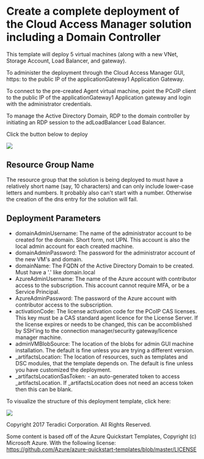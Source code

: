 # Create a complete deployment of the Cloud Access Manager solution including a Domain Controller

This template will deploy 5 virtual machines (along with a new VNet, Storage Account, Load Balancer, and gateway).

To administer the deployment through the Cloud Access Manager GUI, https: to the public IP of the applicationGateway1 Application Gateway.

To connect to the pre-created Agent virtual machine, point the PCoIP client to the public IP of the applicationGateway1 Application gateway and login with the administrator credentials.

To manage the Active Directory Domain, RDP to the domain controller by initiating an RDP session to the adLoadBalancer Load Balancer.


Click the button below to deploy

<a target="_blank" href="https://portal.azure.com/#create/Microsoft.Template/uri/https%3A%2F%2Fraw.githubusercontent.com%2Fteradici%2Fdeploy%2Fmaster%2Fdev%2Fdomain-controller%2Fazuredeploy.json">
    <img src="http://azuredeploy.net/deploybutton.png"/>
</a>

## Resource Group Name 

The resource group that the solution is being deployed to must have a relatively short name (say, 10 characters) and can only include lower-case letters and numbers. It probably also can't start with a number. Otherwise the creation of the dns entry for the solution will fail.

## Deployment Parameters

* domainAdminUsername: The name of the administrator account to be created for the domain. Short form, not UPN. This account is also the local admin account for each created machine.
* domainAdminPassword: The password for the administrator account of the new VM's and domain.
* domainName: The FQDN of the Active Directory Domain to be created. Must have a '.' like domain.local
* AzureAdminUsername: The name of the Azure account with contributor access to the subscription. This account cannot require MFA, or be a Service Principal.
* AzureAdminPassword: The password of the Azure account with contributor access to the subscription.
* activationCode: The license activation code for the PCoIP CAS licenses. This key must be a CAS standard agent licence for the License Server. If the license expires or needs to be changed, this can be accomblished by SSH'ing to the connection manager/security gateway/licence manager machine.
* adminVMBlobSource: The location of the blobs for admin GUI machine installation. The default is fine unless you are trying a different version.
* _artifactsLocation: The location of resources, such as templates and DSC modules, that the template depends on. The default is fine unless you have customized the deployment.
* _artifactsLocationSasToken: - an auto-generated token to access _artifactsLocation. If _artifactsLocation does not need an access token then this can be blank.

        
To visualize the structure of this deployment template, click here:

<a target="_blank" href="http://armviz.io/#/?load=https%3A%2F%2Fraw.githubusercontent.com%2Fteradici%2Fdeploy%2Fmaster%2Fdev%2Fdomain-controller%2Fazuredeploy.json">
    <img src="http://armviz.io/visualizebutton.png"/>
</a>



Copyright 2017 Teradici Corporation. All Rights Reserved.

Some content is based off of the Azure Quickstart Templates, Copyright (c) Microsoft Azure. With the following license: https://github.com/Azure/azure-quickstart-templates/blob/master/LICENSE
